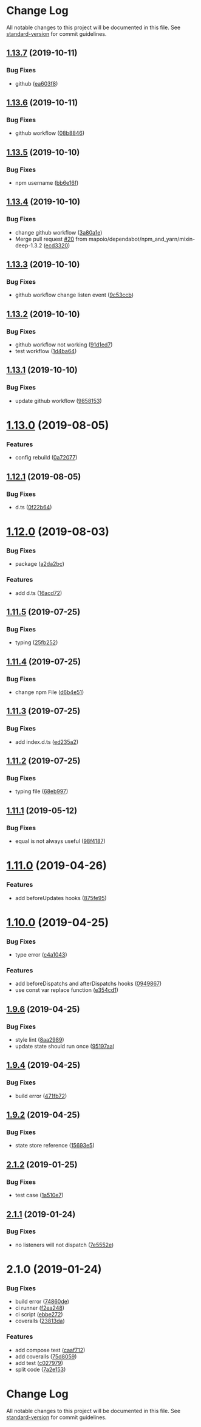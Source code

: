 # Change Log

All notable changes to this project will be documented in this file. See [standard-version](https://github.com/conventional-changelog/standard-version) for commit guidelines.

## [1.13.7](https://github.com/mapoio/react-state-manage/compare/v1.13.6...v1.13.7) (2019-10-11)


### Bug Fixes

* github ([ea603f8](https://github.com/mapoio/react-state-manage/commit/ea603f8))



## [1.13.6](https://github.com/mapoio/react-state-manage/compare/v1.13.5...v1.13.6) (2019-10-11)


### Bug Fixes

* github workflow ([08b8846](https://github.com/mapoio/react-state-manage/commit/08b8846))



## [1.13.5](https://github.com/mapoio/react-state-manage/compare/v1.13.4...v1.13.5) (2019-10-10)


### Bug Fixes

* npm username ([bb6e16f](https://github.com/mapoio/react-state-manage/commit/bb6e16f))



## [1.13.4](https://github.com/mapoio/react-state-manage/compare/v1.13.3...v1.13.4) (2019-10-10)


### Bug Fixes

* change github workflow ([3a80a1e](https://github.com/mapoio/react-state-manage/commit/3a80a1e))
* Merge pull request [#20](https://github.com/mapoio/react-state-manage/issues/20) from mapoio/dependabot/npm_and_yarn/mixin-deep-1.3.2 ([ecd3320](https://github.com/mapoio/react-state-manage/commit/ecd3320))



## [1.13.3](https://github.com/mapoio/react-state-manage/compare/v1.13.2...v1.13.3) (2019-10-10)


### Bug Fixes

* github workflow change listen event ([9c53ccb](https://github.com/mapoio/react-state-manage/commit/9c53ccb))



## [1.13.2](https://github.com/mapoio/react-state-manage/compare/v1.13.1...v1.13.2) (2019-10-10)


### Bug Fixes

* github workflow not working ([91d1ed7](https://github.com/mapoio/react-state-manage/commit/91d1ed7))
* test workflow ([1d4ba64](https://github.com/mapoio/react-state-manage/commit/1d4ba64))



## [1.13.1](https://github.com/mapoio/react-state-manage/compare/v1.13.0...v1.13.1) (2019-10-10)


### Bug Fixes

* update github workflow ([9858153](https://github.com/mapoio/react-state-manage/commit/9858153))



# [1.13.0](https://github.com/mapoio/react-state-manage/compare/v1.12.1...v1.13.0) (2019-08-05)


### Features

* config rebuild ([0a72077](https://github.com/mapoio/react-state-manage/commit/0a72077))



## [1.12.1](https://github.com/mapoio/react-state-manage/compare/v1.12.0...v1.12.1) (2019-08-05)


### Bug Fixes

* d.ts ([0f22b64](https://github.com/mapoio/react-state-manage/commit/0f22b64))



# [1.12.0](https://github.com/mapoio/react-state-manage/compare/v1.11.6...v1.12.0) (2019-08-03)


### Bug Fixes

* package ([a2da2bc](https://github.com/mapoio/react-state-manage/commit/a2da2bc))


### Features

* add d.ts ([16acd72](https://github.com/mapoio/react-state-manage/commit/16acd72))



## [1.11.5](https://github.com/mapoio/react-state-manage/compare/v1.11.4...v1.11.5) (2019-07-25)


### Bug Fixes

* typing ([25fb252](https://github.com/mapoio/react-state-manage/commit/25fb252))



## [1.11.4](https://github.com/mapoio/react-state-manage/compare/v1.11.3...v1.11.4) (2019-07-25)


### Bug Fixes

* change npm File ([d6b4e51](https://github.com/mapoio/react-state-manage/commit/d6b4e51))



## [1.11.3](https://github.com/mapoio/react-state-manage/compare/v1.11.2...v1.11.3) (2019-07-25)


### Bug Fixes

* add index.d.ts ([ed235a2](https://github.com/mapoio/react-state-manage/commit/ed235a2))



## [1.11.2](https://github.com/mapoio/react-state-manage/compare/v1.11.1...v1.11.2) (2019-07-25)


### Bug Fixes

* typing file ([68eb997](https://github.com/mapoio/react-state-manage/commit/68eb997))



<a name="1.11.1"></a>
## [1.11.1](https://github.com/mapoio/react-state-manage/compare/v1.11.0...v1.11.1) (2019-05-12)


### Bug Fixes

* equal is not always useful ([98f4187](https://github.com/mapoio/react-state-manage/commit/98f4187))



<a name="1.11.0"></a>
# [1.11.0](https://github.com/mapoio/react-state-manage/compare/v1.10.0...v1.11.0) (2019-04-26)


### Features

* add beforeUpdates hooks ([875fe95](https://github.com/mapoio/react-state-manage/commit/875fe95))



<a name="1.10.0"></a>
# [1.10.0](https://github.com/mapoio/react-state-manage/compare/v1.9.6...v1.10.0) (2019-04-25)


### Bug Fixes

* type error ([c4a1043](https://github.com/mapoio/react-state-manage/commit/c4a1043))


### Features

* add beforeDispatchs and afterDispatchs hooks ([0949867](https://github.com/mapoio/react-state-manage/commit/0949867))
* use const var replace function ([e354cd1](https://github.com/mapoio/react-state-manage/commit/e354cd1))



<a name="1.9.6"></a>
## [1.9.6](https://github.com/mapoio/react-state-manage/compare/v1.9.4...v1.9.6) (2019-04-25)


### Bug Fixes

* style lint ([8aa2989](https://github.com/mapoio/react-state-manage/commit/8aa2989))
* update state should run once ([95197aa](https://github.com/mapoio/react-state-manage/commit/95197aa))



<a name="1.9.4"></a>
## [1.9.4](https://github.com/mapoio/react-state-manage/compare/v1.9.2...v1.9.4) (2019-04-25)


### Bug Fixes

* build error ([471fb72](https://github.com/mapoio/react-state-manage/commit/471fb72))



<a name="1.9.2"></a>
## [1.9.2](https://github.com/mapoio/react-state-manage/compare/v2.1.2...v1.9.2) (2019-04-25)


### Bug Fixes

* state store reference ([15693e5](https://github.com/mapoio/react-state-manage/commit/15693e5))



<a name="2.1.2"></a>
## [2.1.2](https://github.com/mapoio/react-state-manage/compare/v2.1.1...v2.1.2) (2019-01-25)


### Bug Fixes

* test case ([1a510e7](https://github.com/mapoio/react-state-manage/commit/1a510e7))



<a name="2.1.1"></a>
## [2.1.1](https://github.com/mapoio/react-state-manage/compare/v2.1.0...v2.1.1) (2019-01-24)


### Bug Fixes

* no listeners will not dispatch ([7e5552e](https://github.com/mapoio/react-state-manage/commit/7e5552e))



<a name="2.1.0"></a>
# 2.1.0 (2019-01-24)


### Bug Fixes

* build error ([74860de](https://github.com/mapoio/react-state-manage/commit/74860de))
* ci runner ([f2ea248](https://github.com/mapoio/react-state-manage/commit/f2ea248))
* ci script ([ebbe272](https://github.com/mapoio/react-state-manage/commit/ebbe272))
* coveralls ([23813da](https://github.com/mapoio/react-state-manage/commit/23813da))


### Features

* add compose test ([caaf712](https://github.com/mapoio/react-state-manage/commit/caaf712))
* add coveralls ([75d8059](https://github.com/mapoio/react-state-manage/commit/75d8059))
* add test ([c027979](https://github.com/mapoio/react-state-manage/commit/c027979))
* split code ([7a2e153](https://github.com/mapoio/react-state-manage/commit/7a2e153))



# Change Log

All notable changes to this project will be documented in this file. See [standard-version](https://github.com/conventional-changelog/standard-version) for commit guidelines.
